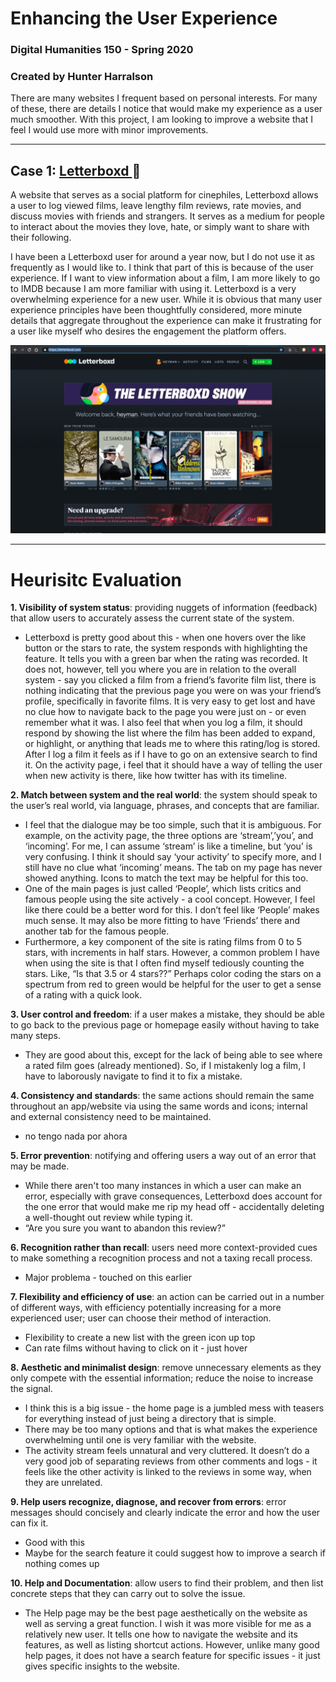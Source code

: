 # Enhancing the User Experience
### Digital Humanities 150 - Spring 2020
### Created by Hunter Harralson

There are many websites I frequent based on personal interests. For many of these, there are details I notice that would make my experience as a user much smoother. With this project, I am looking to improve a website that I feel I would use more with minor improvements. 

---

## Case 1: <a href="http://letterboxd.com" target="_blank"> Letterboxd </a> :movie_camera:

A website that serves as a social platform for cinephiles, Letterboxd allows a user to log viewed films, leave lengthy film reviews, rate movies, and discuss movies with friends and strangers. It serves as a medium for people to interact about the movies they love, hate, or simply want to share with their following.

I have been a Letterboxd user for around a year now, but I do not use it as frequently as I would like to. I think that part of this is because of the user experience. If I want to view information about a film, I am more likely to go to IMDB because I am more familiar with using it. Letterboxd is a very overwhelming experience for a new user. While it is obvious that many user experience principles have been thoughtfully considered, more minute details that aggregate throughout the experience can make it frustrating for a user like myself who desires the engagement the platform offers. 

<img src="./Letterboxd-screenshot.png">

---

# Heurisitc Evaluation

**1. Visibility of system status**: providing nuggets of information (feedback) that allow users to accurately assess the current state of the system.

* Letterboxd is pretty good about this - when one hovers over the like button or the stars to rate, the system responds with highlighting the feature. It tells you with a green bar when the rating was recorded. It does not, however, tell you where you are in relation to the overall system - say you clicked a film from a friend’s favorite film list, there is nothing indicating that the previous page you were on was your friend’s profile, specifically in favorite films. It is very easy to get lost and have no clue how to navigate back to the page you were just on - or even remember what it was. I also feel that when you log a film, it should respond by showing the list where the film has been added to expand, or highlight, or anything that leads me to where this rating/log is stored. After I log a film it feels as if I have to go on an extensive search to find it. On the activity page, i feel that it should have a way of telling the user when new activity is there, like how twitter has with its timeline. 

**2. Match between system and the real world**: the system should speak to the user’s real world, via language, phrases, and concepts that are familiar.

* I feel that the dialogue may be too simple, such that it is ambiguous. For example, on the activity page, the three options are ‘stream’,’you’, and ‘incoming’. For me, I can assume ‘stream’ is like a timeline, but ‘you’ is very confusing. I think it should say ‘your activity’ to specify more, and I still have no clue what ‘incoming’ means. The tab on my page has never showed anything. Icons to match the text may be helpful for this too. 
* One of the main pages is just called ‘People’, which lists critics and famous people using the site actively - a cool concept. However, I feel like there could be a better word for this. I don’t feel like ‘People’ makes much sense. It may also be more fitting to have ‘Friends’ there and another tab for the famous people.
* Furthermore, a key component of the site is rating films from 0 to 5 stars, with increments in half stars. However, a common problem I have when using the site is that I often find myself tediously counting the stars. Like, “Is that 3.5 or 4 stars??” Perhaps color coding the stars on a spectrum from red to green would be helpful for the user to get a sense of a rating with a quick look. 

**3. User control and freedom**: if a user makes a mistake, they should be able to go back to the previous page or homepage easily without having to take many steps.

* They are good about this, except for the lack of being able to see where a rated film goes (already mentioned). So, if I mistakenly log a film, I have to laborously navigate to find it to fix a mistake. 

**4. Consistency and standards**: the same actions should remain the same throughout an app/website via using the same words and icons; internal and external consistency need to be maintained.
* no tengo nada por ahora 

**5. Error prevention**: notifying and offering users a way out of an error that may be made.

* While there aren't too many instances in which a user can make an error, especially with grave consequences, Letterboxd does account for the one error that would make me rip my head off - accidentally deleting a well-thought out review while typing it. 
* “Are you sure you want to abandon this review?”

**6. Recognition rather than recall**: users need more context-provided cues to make something a recognition process and not a taxing recall process.

* Major problema - touched on this earlier

**7. Flexibility and efficiency of use**: an action can be carried out in a number of different ways, with efficiency potentially increasing for a more experienced user; user can choose their method of interaction.

* Flexibility to create a new list with the green icon up top 
* Can rate films without having to click on it - just hover 

**8. Aesthetic and minimalist design**: remove unnecessary elements as they only compete with the essential information; reduce the noise to increase the signal.

* I think this is a big issue - the home page is a jumbled mess with teasers for everything instead of just being a directory that is simple. 
* There may be too many options and that is what makes the experience overwhelming until one is very familiar with the website. 
* The activity stream feels unnatural and very cluttered. It doesn’t do a very good job of separating reviews from other comments and logs - it feels like the other activity is linked to the reviews in some way, when they are unrelated. 

**9. Help users recognize, diagnose, and recover from errors**: error messages should concisely and clearly indicate the error and how the user can fix it.

* Good with this
* Maybe for the search feature it could suggest how to improve a search if nothing comes up 

**10. Help and Documentation**: allow users to find their problem, and then list concrete steps that they can carry out to solve the issue. 

* The Help page may be the best page aesthetically on the website as well as serving a great function. I wish it was more visible for me as a relatively new user. It tells one how to navigate the website and its features, as well as listing shortcut actions. However, unlike many good help pages, it does not have a search feature for specific issues - it just gives specific insights to the website. 
